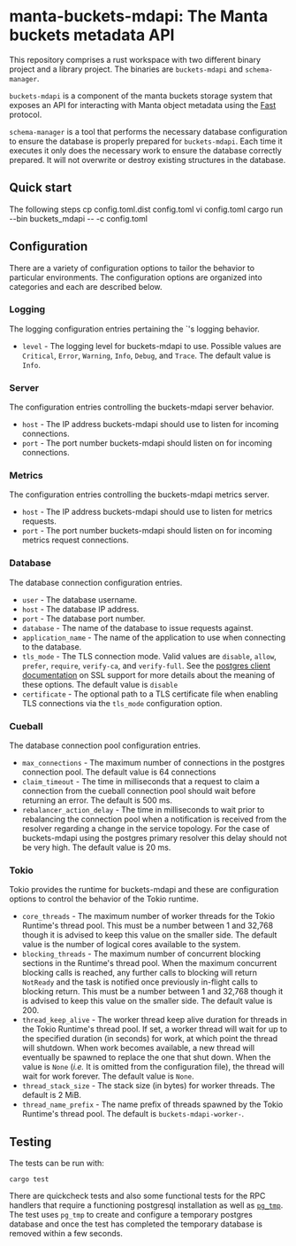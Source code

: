 # manta-buckets-mdapi: The Manta buckets metadata API

This repository comprises a rust workspace with two different binary project and
a library project. The binaries are `buckets-mdapi` and `schema-manager`.

`buckets-mdapi` is a component of the manta buckets storage system that exposes
an API for interacting with Manta object metadata using the
[Fast](https:/github.com/joyent/node-fast) protocol.

`schema-manager` is a tool that performs the necessary database configuration
to ensure the database is properly prepared for `buckets-mdapi`. Each time it
executes it only does the necessary work to ensure the database correctly
prepared. It will not overwrite or destroy existing structures in the database.

## Quick start

The following steps
    cp config.toml.dist config.toml
    vi config.toml
    cargo run --bin buckets_mdapi -- -c config.toml

## Configuration

There are a variety of configuration options to tailor the behavior to
particular environments. The configuration options are organized into categories
and each are described below.

### Logging

The logging configuration entries pertaining the `'s logging behavior.

* `level` - The logging level for buckets-mdapi to use. Possible values are `Critical`,
  `Error`, `Warning`, `Info`, `Debug`, and `Trace`. The default value is `Info`.

### Server

The configuration entries controlling the buckets-mdapi server behavior.

* `host` - The IP address buckets-mdapi should use to listen for incoming connections.
* `port` - The port number buckets-mdapi should listen on for incoming connections.

### Metrics

The configuration entries controlling the buckets-mdapi metrics server.

* `host` - The IP address buckets-mdapi should use to listen for metrics requests.
* `port` - The port number buckets-mdapi should listen on for incoming metrics request
  connections.

### Database

The database connection configuration entries.

* `user` - The database username.
* `host` - The database IP address.
* `port` - The database port number.
* `database` - The name of the database to issue requests against.
* `application_name` - The name of the application to use when connecting to the
  database.
* `tls_mode` - The TLS connection mode. Valid values are `disable`, `allow`,
  `prefer`, `require`, `verify-ca`, and `verify-full`. See the [postgres
  client documentation](https://www.postgresql.org/docs/current/libpq-ssl.html) on SSL support for more details about the meaning of
  these options. The default value is `disable`
* `certificate` - The optional path to a TLS certificate file when enabling TLS
  connections via the `tls_mode` configuration option.

### Cueball

The database connection pool configuration entries.

* `max_connections` - The maximum number of connections in the postgres
  connection pool. The default value is 64 connections
* `claim_timeout` - The time in milliseconds that a request to claim a
  connection from the cueball connection pool should wait before returning an
  error. The default is 500 ms.
* `rebalancer_action_delay` - The time in milliseconds to wait prior to
  rebalancing the connection pool when a notification is received from the
  resolver regarding a change in the service topology. For the case of buckets-mdapi
  using the postgres primary resolver this delay should not be very high. The
  default value is 20 ms.

### Tokio

Tokio provides the runtime for buckets-mdapi and these are configuration options to
control the behavior of the Tokio runtime.

* `core_threads` - The maximum number of worker threads for the Tokio Runtime's
  thread pool. This must be a number between 1 and 32,768 though it is advised
  to keep this value on the smaller side. The default value is the number of
  logical cores available to the system.
* `blocking_threads` - The maximum number of concurrent blocking sections in the
  Runtime's thread pool. When the maximum concurrent blocking calls is reached,
  any further calls to blocking will return `NotReady` and the task is notified
  once previously in-flight calls to blocking return. This must be a number
  between 1 and 32,768 though it is advised to keep this value on the smaller
  side. The default value is 200.
* `thread_keep_alive` - The worker thread keep alive duration for threads in the
  Tokio Runtime's thread pool. If set, a worker thread will wait for up to the
  specified duration (in seconds) for work, at which point the thread will
  shutdown. When work becomes available, a new thread will eventually be spawned
  to replace the one that shut down. When the value is `None` (*i.e.* It is
  omitted from the configuration file), the thread will wait for work forever. The default value is `None`.
* `thread_stack_size` - The stack size (in bytes) for worker threads. The
  default is 2 MiB.
* `thread_name_prefix` - The name prefix of threads spawned by the Tokio
  Runtime's thread pool. The default is `buckets-mdapi-worker-`.

## Testing

The tests can be run with:

```
cargo test
```

There are quickcheck tests and also some functional tests for the RPC handlers
that require a functioning postgresql installation as well as
[`pg_tmp`](http://eradman.com/ephemeralpg/). The test uses `pg_tmp` to create
and configure a temporary postgres database and once the test has completed the
temporary database is removed within a few seconds.
